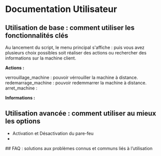 # Documentation Utilisateur


## Utilisation de base : comment utiliser les fonctionnalités clés

Au lancement du script, le menu principal s'affiche :
puis vous avez plusieurs choix possibles soit réaliser des actions ou rechercher des informations sur la machine client.

**Actions :**


verrouillage_machine : pouvoir vérrouiller la machine à distance.   
redemarrage_machine : pouvoir redemmarrer la machine à distance.  
arret_machine : 



**Informations :**




## Utilisation avancée : comment utiliser au mieux les options

- Activation et Désactivation du pare-feu
- 



## FAQ : solutions aux problèmes connus et communs liés à l’utilisation

